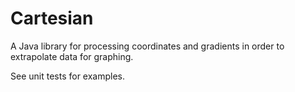 # Cartesian
A Java library for processing coordinates and gradients in order to extrapolate
data for graphing.

See unit tests for examples.